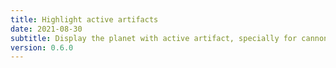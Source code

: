 ```yaml
---
title: Highlight active artifacts
date: 2021-08-30
subtitle: Display the planet with active artifact, specially for cannon.
version: 0.6.0
---
```


